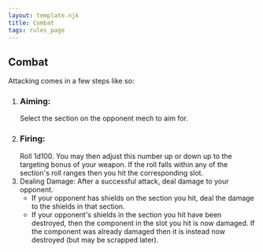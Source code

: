 ```yaml
---
layout: template.njk
title: Combat
tags: rules_page
---
```

## Combat
Attacking comes in a few steps like so:
 1. ### Aiming:
    Select the section on the opponent mech to aim for.
 2. ### Firing:
    Roll 1d100.
    You may then adjust this number up or down up to the targeting bonus of your weapon.
    If the roll falls within any of the section's roll ranges then you hit the corresponding slot.
 3. Dealing Damage:
    After a successful attack, deal damage to your opponent.
    - If your opponent has shields on the section you hit, deal the damage to the shields in that section.
    - If your opponent's shields in the section you hit have been destroyed, then the component in the slot you hit is now damaged.
      If the component was already damaged then it is instead now destroyed (but may be scrapped later).